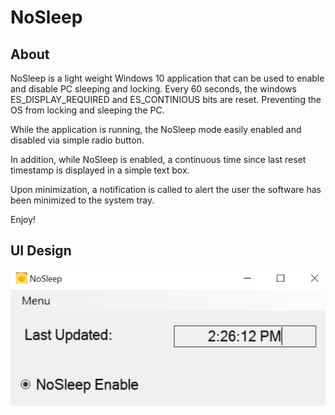 # NoSleep
## About
NoSleep is a light weight Windows 10 application that can be used to enable and disable PC sleeping and locking. 
Every 60 seconds, the windows ES_DISPLAY_REQUIRED and ES_CONTINIOUS bits are reset. Preventing the OS from locking and sleeping the PC.

While the application is running, the NoSleep mode easily enabled and disabled via simple radio button.

In addition, while NoSleep is enabled, a continuous time since last reset timestamp is displayed in a simple text box.

Upon minimization, a notification is called to alert the user the software has been minimized to the system tray.

Enjoy!

## UI Design

![alt tag](/UI_Image.png?raw=true "UI Image")
